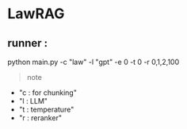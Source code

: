 # LawRAG 
## runner : 
python main.py -c "law" -l "gpt" -e 0 -t 0 -r 0,1,2,100
> note
- "c : for chunking"
- "l : LLM"
- "t : temperature"
- "r : reranker"